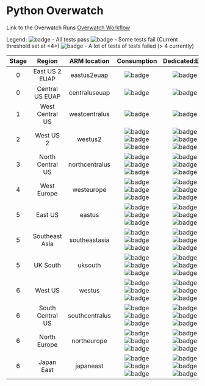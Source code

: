 # Python Overwatch

Link to the Overwatch Runs [Overwatch Workflow](https://github.com/Azure/azure-functions-python-worker/actions?query=workflow%3A%22OGF+Workflow%22)

Legend:
![badge](https://img.shields.io/badge/Overall-HostVersion-green.svg) - All tests pass
![badge](https://img.shields.io/badge/Overall-HostVersion-yellow.svg) - Some tests fail (Current threshold set at <4>)
![badge](https://img.shields.io/badge/Overall-HostVersion-red.svg) - A lot of tests of tests failed (> 4 currently)

**Stage**|**Region**|**ARM location**|**Consumption**|**Dedicated:EP1**|**Dedicated:P1v2**
:-----:|:-----:|:-----:|:-----:|:-----:|:-----:
0|East US 2 EUAP|eastus2euap|![badge](https://img.shields.io/badge/Region-NotTested-blue.svg)|![badge](https://img.shields.io/badge/Region-NotTested-blue.svg)|![badge](https://img.shields.io/badge/Region-NotTested-blue.svg)
0|Central US EUAP|centraluseuap|![badge](https://img.shields.io/badge/Region-NotTested-blue.svg)|![badge](https://img.shields.io/badge/Region-NotTested-blue.svg)|![badge](https://img.shields.io/badge/Region-NotTested-blue.svg)
1|West Central US|westcentralus|![badge](https://img.shields.io/badge/Region-NotAvailable-purple.svg)|![badge](https://img.shields.io/badge/Region-NotTested-blue.svg)|![badge](https://img.shields.io/badge/Region-NotTested-blue.svg)
2|West US 2|westus2|![badge](https://ogfworkflowartifacts.blob.core.windows.net/overwatch-python-ogf-testing-timeutc-badges/cons\_westus2\_LastSuccessfulRunNumber)![badge](https://ogfworkflowartifacts.blob.core.windows.net/overwatch-python-ogf-testing-timeutc-badges/cons\_westus2\_TestTimeUTC)![badge](https://ogfworkflowartifacts.blob.core.windows.net/overwatch-python-ogf-testing-overall-badges/cons\_westus2\_Overall)|![badge](https://ogfworkflowartifacts.blob.core.windows.net/overwatch-python-ogf-testing-timeutc-badges/ep1\_westus2\_LastSuccessfulRunNumber)![badge](https://ogfworkflowartifacts.blob.core.windows.net/overwatch-python-ogf-testing-timeutc-badges/ep1\_westus2\_TestTimeUTC)![badge](https://ogfworkflowartifacts.blob.core.windows.net/overwatch-python-ogf-testing-overall-badges/ep1\_westus2\_Overall)|![badge](https://ogfworkflowartifacts.blob.core.windows.net/overwatch-python-ogf-testing-timeutc-badges/p1v2\_westus2\_LastSuccessfulRunNumber)![badge](https://ogfworkflowartifacts.blob.core.windows.net/overwatch-python-ogf-testing-timeutc-badges/p1v2\_westus2\_TestTimeUTC)![badge](https://ogfworkflowartifacts.blob.core.windows.net/overwatch-python-ogf-testing-overall-badges/p1v2\_westus2\_Overall)
3|North Central US|northcentralus|![badge](https://ogfworkflowartifacts.blob.core.windows.net/overwatch-python-ogf-testing-timeutc-badges/cons\_northcentralus\_LastSuccessfulRunNumber)![badge](https://ogfworkflowartifacts.blob.core.windows.net/overwatch-python-ogf-testing-timeutc-badges/cons\_northcentralus\_TestTimeUTC)![badge](https://ogfworkflowartifacts.blob.core.windows.net/overwatch-python-ogf-testing-overall-badges/cons\_northcentralus\_Overall)|![badge](https://ogfworkflowartifacts.blob.core.windows.net/overwatch-python-ogf-testing-timeutc-badges/ep1\_northcentralus\_LastSuccessfulRunNumber)![badge](https://ogfworkflowartifacts.blob.core.windows.net/overwatch-python-ogf-testing-timeutc-badges/ep1\_northcentralus\_TestTimeUTC)![badge](https://ogfworkflowartifacts.blob.core.windows.net/overwatch-python-ogf-testing-overall-badges/ep1\_northcentralus\_Overall)|![badge](https://ogfworkflowartifacts.blob.core.windows.net/overwatch-python-ogf-testing-timeutc-badges/p1v2\_northcentralus\_LastSuccessfulRunNumber)![badge](https://ogfworkflowartifacts.blob.core.windows.net/overwatch-python-ogf-testing-timeutc-badges/p1v2\_northcentralus\_TestTimeUTC)![badge](https://ogfworkflowartifacts.blob.core.windows.net/overwatch-python-ogf-testing-overall-badges/p1v2\_northcentralus\_Overall)
4|West Europe|westeurope|![badge](https://ogfworkflowartifacts.blob.core.windows.net/overwatch-python-ogf-testing-timeutc-badges/cons\_westeurope\_LastSuccessfulRunNumber)![badge](https://ogfworkflowartifacts.blob.core.windows.net/overwatch-python-ogf-testing-timeutc-badges/cons\_westeurope\_TestTimeUTC)![badge](https://ogfworkflowartifacts.blob.core.windows.net/overwatch-python-ogf-testing-overall-badges/cons\_westeurope\_Overall)|![badge](https://ogfworkflowartifacts.blob.core.windows.net/overwatch-python-ogf-testing-timeutc-badges/ep1\_westeurope\_LastSuccessfulRunNumber)![badge](https://ogfworkflowartifacts.blob.core.windows.net/overwatch-python-ogf-testing-timeutc-badges/ep1\_westeurope\_TestTimeUTC)![badge](https://ogfworkflowartifacts.blob.core.windows.net/overwatch-python-ogf-testing-overall-badges/ep1\_westeurope\_Overall)|![badge](https://ogfworkflowartifacts.blob.core.windows.net/overwatch-python-ogf-testing-timeutc-badges/p1v2\_westeurope\_LastSuccessfulRunNumber)![badge](https://ogfworkflowartifacts.blob.core.windows.net/overwatch-python-ogf-testing-timeutc-badges/p1v2\_westeurope\_TestTimeUTC)![badge](https://ogfworkflowartifacts.blob.core.windows.net/overwatch-python-ogf-testing-overall-badges/p1v2\_westeurope\_Overall)
5|East US|eastus|![badge](https://ogfworkflowartifacts.blob.core.windows.net/overwatch-python-ogf-testing-timeutc-badges/cons\_eastus\_LastSuccessfulRunNumber)![badge](https://ogfworkflowartifacts.blob.core.windows.net/overwatch-python-ogf-testing-timeutc-badges/cons\_eastus\_TestTimeUTC)![badge](https://ogfworkflowartifacts.blob.core.windows.net/overwatch-python-ogf-testing-overall-badges/cons\_eastus\_Overall)|![badge](https://ogfworkflowartifacts.blob.core.windows.net/overwatch-python-ogf-testing-timeutc-badges/ep1\_eastus\_LastSuccessfulRunNumber)![badge](https://ogfworkflowartifacts.blob.core.windows.net/overwatch-python-ogf-testing-timeutc-badges/ep1\_eastus\_TestTimeUTC)![badge](https://ogfworkflowartifacts.blob.core.windows.net/overwatch-python-ogf-testing-overall-badges/ep1\_eastus\_Overall)|![badge](https://ogfworkflowartifacts.blob.core.windows.net/overwatch-python-ogf-testing-timeutc-badges/p1v2\_eastus\_LastSuccessfulRunNumber)![badge](https://ogfworkflowartifacts.blob.core.windows.net/overwatch-python-ogf-testing-timeutc-badges/p1v2\_eastus\_TestTimeUTC)![badge](https://ogfworkflowartifacts.blob.core.windows.net/overwatch-python-ogf-testing-overall-badges/p1v2\_eastus\_Overall)
5|Southeast Asia|southeastasia|![badge](https://ogfworkflowartifacts.blob.core.windows.net/overwatch-python-ogf-testing-timeutc-badges/cons\_southeastasia\_LastSuccessfulRunNumber)![badge](https://ogfworkflowartifacts.blob.core.windows.net/overwatch-python-ogf-testing-timeutc-badges/cons\_southeastasia\_TestTimeUTC)![badge](https://ogfworkflowartifacts.blob.core.windows.net/overwatch-python-ogf-testing-overall-badges/cons\_southeastasia\_Overall)|![badge](https://ogfworkflowartifacts.blob.core.windows.net/overwatch-python-ogf-testing-timeutc-badges/ep1\_southeastasia\_LastSuccessfulRunNumber)![badge](https://ogfworkflowartifacts.blob.core.windows.net/overwatch-python-ogf-testing-timeutc-badges/ep1\_southeastasia\_TestTimeUTC)![badge](https://ogfworkflowartifacts.blob.core.windows.net/overwatch-python-ogf-testing-overall-badges/ep1\_southeastasia\_Overall)|![badge](https://ogfworkflowartifacts.blob.core.windows.net/overwatch-python-ogf-testing-timeutc-badges/p1v2\_southeastasia\_LastSuccessfulRunNumber)![badge](https://ogfworkflowartifacts.blob.core.windows.net/overwatch-python-ogf-testing-timeutc-badges/p1v2\_southeastasia\_TestTimeUTC)![badge](https://ogfworkflowartifacts.blob.core.windows.net/overwatch-python-ogf-testing-overall-badges/p1v2\_southeastasia\_Overall)
5|UK South|uksouth|![badge](https://ogfworkflowartifacts.blob.core.windows.net/overwatch-python-ogf-testing-timeutc-badges/cons\_uksouth\_LastSuccessfulRunNumber)![badge](https://ogfworkflowartifacts.blob.core.windows.net/overwatch-python-ogf-testing-timeutc-badges/cons\_uksouth\_TestTimeUTC)![badge](https://ogfworkflowartifacts.blob.core.windows.net/overwatch-python-ogf-testing-overall-badges/cons\_uksouth\_Overall)|![badge](https://ogfworkflowartifacts.blob.core.windows.net/overwatch-python-ogf-testing-timeutc-badges/ep1\_uksouth\_LastSuccessfulRunNumber)![badge](https://ogfworkflowartifacts.blob.core.windows.net/overwatch-python-ogf-testing-timeutc-badges/ep1\_uksouth\_TestTimeUTC)![badge](https://ogfworkflowartifacts.blob.core.windows.net/overwatch-python-ogf-testing-overall-badges/ep1\_uksouth\_Overall)|![badge](https://ogfworkflowartifacts.blob.core.windows.net/overwatch-python-ogf-testing-timeutc-badges/p1v2\_uksouth\_LastSuccessfulRunNumber)![badge](https://ogfworkflowartifacts.blob.core.windows.net/overwatch-python-ogf-testing-timeutc-badges/p1v2\_uksouth\_TestTimeUTC)![badge](https://ogfworkflowartifacts.blob.core.windows.net/overwatch-python-ogf-testing-overall-badges/p1v2\_uksouth\_Overall)
6|West US|westus|![badge](https://ogfworkflowartifacts.blob.core.windows.net/overwatch-python-ogf-testing-timeutc-badges/cons\_westus\_LastSuccessfulRunNumber)![badge](https://ogfworkflowartifacts.blob.core.windows.net/overwatch-python-ogf-testing-timeutc-badges/cons\_westus\_TestTimeUTC)![badge](https://ogfworkflowartifacts.blob.core.windows.net/overwatch-python-ogf-testing-overall-badges/cons\_westus\_Overall)|![badge](https://ogfworkflowartifacts.blob.core.windows.net/overwatch-python-ogf-testing-timeutc-badges/ep1\_westus\_LastSuccessfulRunNumber)![badge](https://ogfworkflowartifacts.blob.core.windows.net/overwatch-python-ogf-testing-timeutc-badges/ep1\_westus\_TestTimeUTC)![badge](https://ogfworkflowartifacts.blob.core.windows.net/overwatch-python-ogf-testing-overall-badges/ep1\_westus\_Overall)|![badge](https://ogfworkflowartifacts.blob.core.windows.net/overwatch-python-ogf-testing-timeutc-badges/p1v2\_westus\_LastSuccessfulRunNumber)![badge](https://ogfworkflowartifacts.blob.core.windows.net/overwatch-python-ogf-testing-timeutc-badges/p1v2\_westus\_TestTimeUTC)![badge](https://ogfworkflowartifacts.blob.core.windows.net/overwatch-python-ogf-testing-overall-badges/p1v2\_westus\_Overall)
6|South Central US|southcentralus|![badge](https://ogfworkflowartifacts.blob.core.windows.net/overwatch-python-ogf-testing-timeutc-badges/cons\_southcentralus\_LastSuccessfulRunNumber)![badge](https://ogfworkflowartifacts.blob.core.windows.net/overwatch-python-ogf-testing-timeutc-badges/cons\_southcentralus\_TestTimeUTC)![badge](https://ogfworkflowartifacts.blob.core.windows.net/overwatch-python-ogf-testing-overall-badges/cons\_southcentralus\_Overall)|![badge](https://ogfworkflowartifacts.blob.core.windows.net/overwatch-python-ogf-testing-timeutc-badges/ep1\_southcentralus\_LastSuccessfulRunNumber)![badge](https://ogfworkflowartifacts.blob.core.windows.net/overwatch-python-ogf-testing-timeutc-badges/ep1\_southcentralus\_TestTimeUTC)![badge](https://ogfworkflowartifacts.blob.core.windows.net/overwatch-python-ogf-testing-overall-badges/ep1\_southcentralus\_Overall)|![badge](https://ogfworkflowartifacts.blob.core.windows.net/overwatch-python-ogf-testing-timeutc-badges/p1v2\_southcentralus\_LastSuccessfulRunNumber)![badge](https://ogfworkflowartifacts.blob.core.windows.net/overwatch-python-ogf-testing-timeutc-badges/p1v2\_southcentralus\_TestTimeUTC)![badge](https://ogfworkflowartifacts.blob.core.windows.net/overwatch-python-ogf-testing-overall-badges/p1v2\_southcentralus\_Overall)
6|North Europe|northeurope|![badge](https://ogfworkflowartifacts.blob.core.windows.net/overwatch-python-ogf-testing-timeutc-badges/cons\_northeurope\_LastSuccessfulRunNumber)![badge](https://ogfworkflowartifacts.blob.core.windows.net/overwatch-python-ogf-testing-timeutc-badges/cons\_northeurope\_TestTimeUTC)![badge](https://ogfworkflowartifacts.blob.core.windows.net/overwatch-python-ogf-testing-overall-badges/cons\_northeurope\_Overall)|![badge](https://ogfworkflowartifacts.blob.core.windows.net/overwatch-python-ogf-testing-timeutc-badges/ep1\_northeurope\_LastSuccessfulRunNumber)![badge](https://ogfworkflowartifacts.blob.core.windows.net/overwatch-python-ogf-testing-timeutc-badges/ep1\_northeurope\_TestTimeUTC)![badge](https://ogfworkflowartifacts.blob.core.windows.net/overwatch-python-ogf-testing-overall-badges/ep1\_northeurope\_Overall)|![badge](https://ogfworkflowartifacts.blob.core.windows.net/overwatch-python-ogf-testing-timeutc-badges/p1v2\_northeurope\_LastSuccessfulRunNumber)![badge](https://ogfworkflowartifacts.blob.core.windows.net/overwatch-python-ogf-testing-timeutc-badges/p1v2\_northeurope\_TestTimeUTC)![badge](https://ogfworkflowartifacts.blob.core.windows.net/overwatch-python-ogf-testing-overall-badges/p1v2\_northeurope\_Overall)
6|Japan East|japaneast|![badge](https://ogfworkflowartifacts.blob.core.windows.net/overwatch-python-ogf-testing-timeutc-badges/cons\_japaneast\_LastSuccessfulRunNumber)![badge](https://ogfworkflowartifacts.blob.core.windows.net/overwatch-python-ogf-testing-timeutc-badges/cons\_japaneast\_TestTimeUTC)![badge](https://ogfworkflowartifacts.blob.core.windows.net/overwatch-python-ogf-testing-overall-badges/cons\_japaneast\_Overall)|![badge](https://ogfworkflowartifacts.blob.core.windows.net/overwatch-python-ogf-testing-timeutc-badges/ep1\_japaneast\_LastSuccessfulRunNumber)![badge](https://ogfworkflowartifacts.blob.core.windows.net/overwatch-python-ogf-testing-timeutc-badges/ep1\_japaneast\_TestTimeUTC)![badge](https://ogfworkflowartifacts.blob.core.windows.net/overwatch-python-ogf-testing-overall-badges/ep1\_japaneast\_Overall)|![badge](https://ogfworkflowartifacts.blob.core.windows.net/overwatch-python-ogf-testing-timeutc-badges/p1v2\_japaneast\_LastSuccessfulRunNumber)![badge](https://ogfworkflowartifacts.blob.core.windows.net/overwatch-python-ogf-testing-timeutc-badges/p1v2\_japaneast\_TestTimeUTC)![badge](https://ogfworkflowartifacts.blob.core.windows.net/overwatch-python-ogf-testing-overall-badges/p1v2\_japaneast\_Overall)

